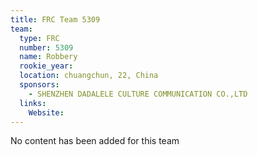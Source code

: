 ```yaml
---
title: FRC Team 5309
team:
  type: FRC
  number: 5309
  name: Robbery
  rookie_year: 
  location: chuangchun, 22, China
  sponsors:
    - SHENZHEN DADALELE CULTURE COMMUNICATION CO.,LTD
  links:
    Website: 
---
```

No content has been added for this team